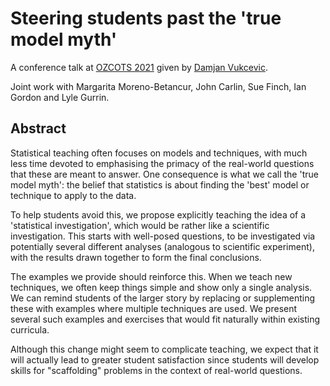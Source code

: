 # Steering students past the 'true model myth'

A conference talk at [OZCOTS 2021][ozcots] given by [Damjan Vukcevic][damjan].

Joint work with Margarita Moreno-Betancur, John Carlin, Sue Finch, Ian Gordon
and Lyle Gurrin.

[ozcots]: https://anzsc2021.com.au/ozcots-conference/
[damjan]: http://damjan.vukcevic.net/


## Abstract

Statistical teaching often focuses on models and techniques, with much less
time devoted to emphasising the primacy of the real-world questions that these
are meant to answer.  One consequence is what we call the 'true model myth':
the belief that statistics is about finding the 'best' model or technique to
apply to the data.

To help students avoid this, we propose explicitly teaching the idea of
a 'statistical investigation', which would be rather like a scientific
investigation.  This starts with well-posed questions, to be investigated via
potentially several different analyses (analogous to scientific experiment),
with the results drawn together to form the final conclusions.

The examples we provide should reinforce this.  When we teach new techniques,
we often keep things simple and show only a single analysis.  We can remind
students of the larger story by replacing or supplementing these with examples
where multiple techniques are used.  We present several such examples and
exercises that would fit naturally within existing curricula.

Although this change might seem to complicate teaching, we expect that it will
actually lead to greater student satisfaction since students will develop
skills for "scaffolding" problems in the context of real-world questions.

